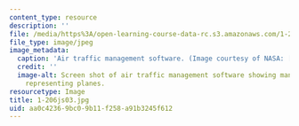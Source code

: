 ```yaml
---
content_type: resource
description: ''
file: /media/https%3A/open-learning-course-data-rc.s3.amazonaws.com/1-206j-airline-schedule-planning-spring-2003/aa0c42369bc09b11f258a91b3245f612_1-206js03.jpg
file_type: image/jpeg
image_metadata:
  caption: 'Air traffic management software. (Image courtesy of NASA: [http://www.aerospace.nasa.gov](http://www.aerospace.nasa.gov).)'
  credit: ''
  image-alt: Screen shot of air traffic management software showing many colored regions
    representing planes.
resourcetype: Image
title: 1-206js03.jpg
uid: aa0c4236-9bc0-9b11-f258-a91b3245f612
---
```

